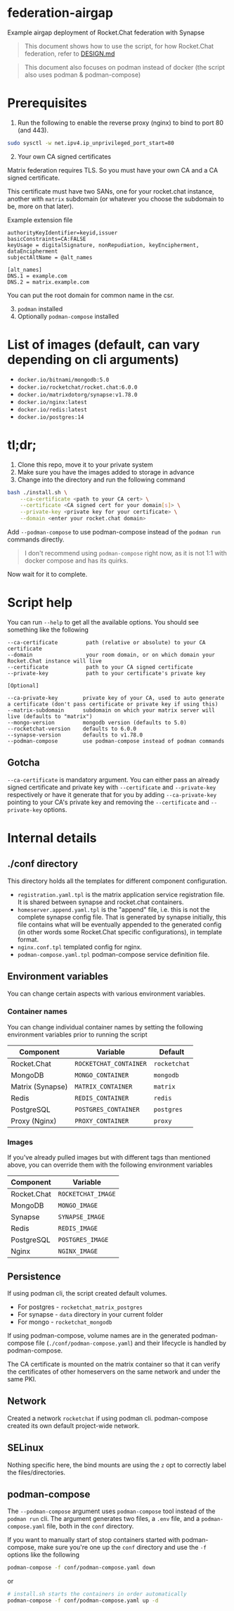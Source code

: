 # federation-airgap
Example airgap deployment of Rocket.Chat federation with Synapse

> This document shows how to use the script, for how Rocket.Chat federation, refer to [DESIGN.md](./DESIGN.md)

> This document also focuses on podman instead of docker (the script also uses podman & podman-compose)

# Prerequisites

1. Run the following to enable the reverse proxy (nginx) to bind to port 80 (and 443).

```sh
sudo sysctl -w net.ipv4.ip_unprivileged_port_start=80
```

2. Your own CA signed certificates

Matrix federation requires TLS. So you must have your own CA and a CA signed certificate.

This certificate must have two SANs, one for your rocket.chat instance, another with `matrix` subdomain (or whatever you choose the subdomain to be, more on that later).

Example extension file
```
authorityKeyIdentifier=keyid,issuer
basicConstraints=CA:FALSE
keyUsage = digitalSignature, nonRepudiation, keyEncipherment, dataEncipherment
subjectAltName = @alt_names

[alt_names]
DNS.1 = example.com
DNS.2 = matrix.example.com
```
You can put the root domain for common name in the csr.

3. `podman` installed 
4. Optionally `podman-compose` installed

# List of images (default, can vary depending on cli arguments)

- `docker.io/bitnami/mongodb:5.0`
- `docker.io/rocketchat/rocket.chat:6.0.0`
- `docker.io/matrixdotorg/synapse:v1.78.0`
- `docker.io/nginx:latest`
- `docker.io/redis:latest`
- `docker.io/postgres:14`

# tl;dr;

1. Clone this repo, move it to your private system
2. Make sure you have the images added to storage in advance
3. Change into the directory and run the following command

```sh
bash ./install.sh \
	--ca-certificate <path to your CA cert> \
	--certificate <CA signed cert for your domain[s]> \
	--private-key <private key for your certificate> \
	--domain <enter your rocket.chat domain>
```

Add `--podman-compose` to use podman-compose instead of the `podman run` commands directly.

> I don't recommend using `podman-compose` right now, as it is not 1:1 with docker compose and has its quirks.

Now wait for it to complete.

# Script help

You can run `--help` to get all the available options. You should see something like the following

```text
--ca-certificate         path (relative or absolute) to your CA certificate
--domain                 your room domain, or on which domain your Rocket.Chat instance will live
--certificate            path to your CA signed certificate
--private-key            path to your certificate's private key

[Optional]

--ca-private-key        private key of your CA, used to auto generate a certificate (don't pass certificate or private key if using this)
--matrix-subdomain      subdomain on which your matrix server will live (defaults to "matrix")
--mongo-version         mongodb version (defaults to 5.0)
--rocketchat-version    defaults to 6.0.0
--synapse-version       defaults to v1.78.0
--podman-compose        use podman-compose instead of podman commands
```

## Gotcha

`--ca-certificate` is mandatory argument. You can either pass an already signed certificate and private key with `--certificate` and `--private-key` respectively or have it generate that for you by adding `--ca-private-key` pointing to your CA's private key and removing the `--certificate` and `--private-key` options.

# Internal details

## ./conf directory

This directory holds all the templates for different component configuration. 
- `registration.yaml.tpl` is the matrix application service registration file. It is shared between synapse and rocket.chat containers.
- `homeserver.append.yaml.tpl` is the "append" file, i.e. this is not the complete synapse config file. That is generated by synapse initially, this file contains what will be eventually appended to the generated config (in other words some Rocket.Chat specific configurations), in template format.
- `nginx.conf.tpl` templated config for nginx.
- `podman-compose.yaml.tpl` podman-compose service definition file. 

## Environment variables

You can change certain aspects with various environment variables.

### Container names

You can change individual container names by setting the following environment variables prior to running the script

| Component        | Variable               | Default      |
| ---------------- | ---------------------- | ------------ |
| Rocket.Chat      | `ROCKETCHAT_CONTAINER` | `rocketchat` |
| MongoDB          | `MONGO_CONTAINER`      | `mongodb`    |
| Matrix (Synapse) | `MATRIX_CONTAINER`     | `matrix`     |
| Redis            | `REDIS_CONTAINER`      | `redis`      |
| PostgreSQL       | `POSTGRES_CONTAINER`   | `postgres`   |
| Proxy (Nginx)    | `PROXY_CONTAINER`      | `proxy`      |

### Images

If you've already pulled images but with different tags than mentioned above, you can override them with the following environment variables

| Component   | Variable           |
| ----------- | ------------------ |
| Rocket.Chat | `ROCKETCHAT_IMAGE` |
| MongoDB     | `MONGO_IMAGE`      |
| Synapse     | `SYNAPSE_IMAGE`    |
| Redis       | `REDIS_IMAGE`      |
| PostgreSQL  | `POSTGRES_IMAGE`   |
| Nginx       | `NGINX_IMAGE`      |

## Persistence

If using podman cli, the script created default volumes. 
- For postgres - `rocketchat_matrix_postgres`
- For synapse - `data` directory in your current folder
- For mongo - `rocketchat_mongodb`

If using podman-compose, volume names are in the generated podman-compose file (`./conf/podman-compose.yaml`) and their lifecycle is handled by podman-compose.

The CA certificate is mounted on the matrix container so that it can verify the certificates of other homeservers on the same network and under the same PKI.

## Network

Created a network `rocketchat` if using podman cli. podman-compose created its own default project-wide network.

## SELinux

Nothing specific here, the bind mounts are using the `z` opt to correctly label the files/directories.

## podman-compose

The `--podman-compose` argument uses `podman-compose` tool instead of the `podman run` cli. The argument generates two files, a `.env` file, and a `podman-compose.yaml` file, both in the `conf` directory. 

If you want to manually start of stop containers started with podman-compose, make sure you're one up the `conf` directory and use the `-f` options like the following
```sh
podman-compose -f conf/podman-compose.yaml down
```
or
```sh
# install.sh starts the containers in order automatically
podman-compose -f conf/podman-compose.yaml up -d
```
